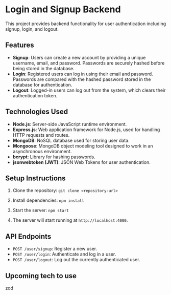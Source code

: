 # Login and Signup Backend

This project provides backend functionality for user authentication including signup, login, and logout.

## Features

- **Signup**: Users can create a new account by providing a unique username, email, and password. Passwords are securely hashed before being stored in the database.
- **Login**: Registered users can log in using their email and password. Passwords are compared with the hashed password stored in the database for authentication.
- **Logout**: Logged-in users can log out from the system, which clears their authentication token.

## Technologies Used

- **Node.js**: Server-side JavaScript runtime environment.
- **Express.js**: Web application framework for Node.js, used for handling HTTP requests and routes.
- **MongoDB**: NoSQL database used for storing user data.
- **Mongoose**: MongoDB object modeling tool designed to work in an asynchronous environment.
- **bcrypt**: Library for hashing passwords.
- **jsonwebtoken (JWT)**: JSON Web Tokens for user authentication.

## Setup Instructions

1. Clone the repository: `git clone <repository-url>`
2. Install dependencies: `npm install`

3. Start the server: `npm start`
4. The server will start running at `http://localhost:4000`.

## API Endpoints

- `POST /user/signup`: Register a new user.
- `POST /user/login`: Authenticate and log in a user.
- `POST /user/logout`: Log out the currently authenticated user.
## Upcoming tech to use
zod
